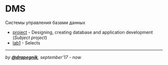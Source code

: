 # DMS
Системы управления базами данных

* [project](https://github.com/Drapegnik/bsu/tree/master/dms/project) - Designing, creating database and application development (*Subject project*)
* [lab1](https://github.com/Drapegnik/bsu/tree/master/dms/project) - Selects

***
*by [**@drapegnik**](https://github.com/Drapegnik), september'17 - now*